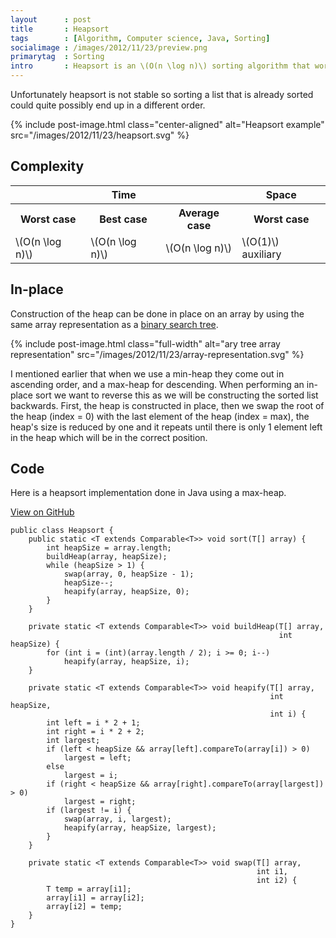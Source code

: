 ```yaml
---
layout      : post
title       : Heapsort
tags        : [Algorithm, Computer science, Java, Sorting]
socialimage : /images/2012/11/23/preview.png
primarytag  : Sorting
intro       : Heapsort is an \(O(n \log n)\) sorting algorithm that works by first constructing a heap out of the list and repeatedly pulling the root off the top of the heap and reconstructs it until there are no items left in the heap. The values that are pulled off of the top of the heap come out in sorted order. If the heap used was a min-heap, the resulting list will be in ascending order, and a max-heap will give them in descending order.
---
```


Unfortunately heapsort is not stable so sorting a list that is already sorted could quite possibly end up in a different order.

{% include post-image.html class="center-aligned" alt="Heapsort example" src="/images/2012/11/23/heapsort.svg" %}



## Complexity

<table>
<tbody>
<tr>
<th colspan="3">Time</th>
<th>Space</th>
</tr>
<tr>
<th>Worst case</th>
<th>Best case</th>
<th>Average case</th>
<th>Worst case</th>
</tr>
<tr>
<td>\(O(n \log n)\)</td>
<td>\(O(n \log n)\)</td>
<td>\(O(n \log n)\)</td>
<td>\(O(1)\) auxiliary</td>
</tr>
</tbody>
</table>



## In-place

Construction of the heap can be done in place on an array by using the same array representation as a [binary search tree][1].

{% include post-image.html class="full-width" alt="ary tree array representation" src="/images/2012/11/23/array-representation.svg" %}

I mentioned earlier that when we use a min-heap they come out in ascending order, and a max-heap for descending. When performing an in-place sort we want to reverse this as we will be constructing the sorted list backwards. First, the heap is constructed in place, then we swap the root of the heap (index = 0) with the last element of the heap (index = max), the heap's size is reduced by one and it repeats until there is only 1 element left in the heap which will be in the correct position.



## Code

Here is a heapsort implementation done in Java using a max-heap.

[View on GitHub][2]

<!--prettify lang=java-->
    public class Heapsort {
        public static <T extends Comparable<T>> void sort(T[] array) {
            int heapSize = array.length;
            buildHeap(array, heapSize);
            while (heapSize > 1) {
                swap(array, 0, heapSize - 1);
                heapSize--;
                heapify(array, heapSize, 0);
            }
        }

        private static <T extends Comparable<T>> void buildHeap(T[] array,
                                                                int heapSize) {
            for (int i = (int)(array.length / 2); i >= 0; i--)
                heapify(array, heapSize, i);
        }

        private static <T extends Comparable<T>> void heapify(T[] array,
                                                              int heapSize,
                                                              int i) {
            int left = i * 2 + 1;
            int right = i * 2 + 2;
            int largest;
            if (left < heapSize && array[left].compareTo(array[i]) > 0)
                largest = left;
            else
                largest = i;
            if (right < heapSize && array[right].compareTo(array[largest]) > 0)
                largest = right;
            if (largest != i) {
                swap(array, i, largest);
                heapify(array, heapSize, largest);
            }
        }

        private static <T extends Comparable<T>> void swap(T[] array,
                                                           int i1,
                                                           int i2) {
            T temp = array[i1];
            array[i1] = array[i2];
            array[i2] = temp;
        }
    }



[1]: {{site.baseurl}}/2012/10/data-structures-binary-search-tree.html
[2]: https://github.com/Tyriar/growing-with-the-web/tree/master/algorithms/sorting/heapsort

[Heapsort]: {{site.baseurl}}/2012/11/algorithm-heapsort.html
[Insertion sort]: {{site.baseurl}}/2012/11/algorithm-insertion-sort.html
[Merge sort]: {{site.baseurl}}/2012/11/algorithm-merge-sort.html
[Quicksort]: {{site.baseurl}}/2012/12/algorithm-quicksort.html

